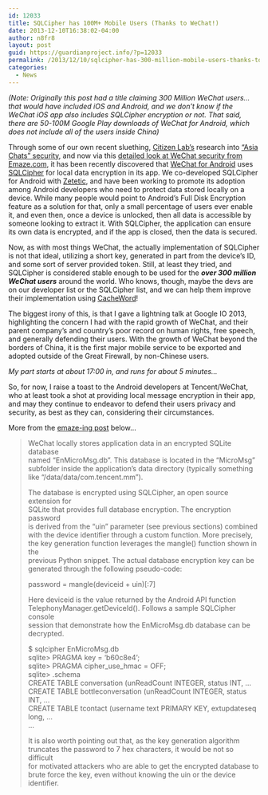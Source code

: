 ```yaml
---
id: 12033
title: SQLCipher has 100M+ Mobile Users (Thanks to WeChat!)
date: 2013-12-10T16:38:02-04:00
author: n8fr8
layout: post
guid: https://guardianproject.info/?p=12033
permalink: /2013/12/10/sqlcipher-has-300-million-mobile-users-thanks-to-wechat/
categories:
  - News
---
```

_(Note: Originally this post had a title claiming 300 Million WeChat users&#8230; that would have included iOS and Android, and we don&#8217;t know if the WeChat iOS app also includes SQLCipher encryption or not. That said, there are 50-100M Google Play downloads of WeChat for Android, which does not include all of the users inside China)_

Through some of our own recent sluething, [Citizen Lab&#8217;s](http://citizenlab.org) research into [&#8220;Asia Chats&#8221; security](https://citizenlab.org/2013/11/asia-chats-analyzing-information-controls-privacy-asian-messaging-applications/), and now via this [detailed look at WeChat security from Emaze.com](http://blog.emaze.net/2013/09/a-look-at-wechat-security.html), it has been recently discovered that [WeChat for Android](http://www.wechat.com/) uses [SQLCipher](https://sqlcipher.net) for local data encryption in its app. We co-developed SQLCipher for Android with [Zetetic](http://zetetic.net/), and have been working to promote its adoption among Android developers who need to protect data stored locally on a device. While many people would point to Android&#8217;s Full Disk Encryption feature as a solution for that, only a small percentage of users ever enable it, and even then, once a device is unlocked, then all data is accessible by someone looking to extract it. With SQLCipher, the application can ensure its own data is encrypted, and if the app is closed, then the data is secured.

Now, as with most things WeChat, the actually implementation of SQLCipher is not that ideal, utilizing a short key, generated in part from the device&#8217;s ID, and some sort of server provided token. Still, at least they tried, and SQLCipher is considered stable enough to be used for the _**over 300 million WeChat users**_ around the world. Who knows, though, maybe the devs are on our developer list or the SQLCipher list, and we can help them improve their implementation using [CacheWord](https://github.com/guardianproject/cacheword)!

The biggest irony of this, is that I gave a lightning talk at Google IO 2013, highlighting the concern I had with the rapid growth of WeChat, and their parent company&#8217;s and country&#8217;s poor record on human rights, free speech, and generally defending their users. With the growth of WeChat beyond the borders of China, it is the first major mobile service to be exported and adopted outside of the Great Firewall, by non-Chinese users.

_My part starts at about 17:00 in, and runs for about 5 minutes&#8230;_  
  
So, for now, I raise a toast to the Android developers at Tencent/WeChat, who at least took a shot at providing local message encryption in their app, and may they continue to endeavor to defend their users privacy and security, as best as they can, considering their circumstances.

More from the [emaze-ing post](http://blog.emaze.net/2013/09/a-look-at-wechat-security.html) below&#8230;

> WeChat locally stores application data in an encrypted SQLite database  
> named &#8220;EnMicroMsg.db&#8221;. This database is located in the &#8220;MicroMsg&#8221;  
> subfolder inside the application&#8217;s data directory (typically something  
> like &#8220;/data/data/com.tencent.mm&#8221;).
> 
> The database is encrypted using SQLCipher, an open source extension for  
> SQLite that provides full database encryption. The encryption password  
> is derived from the &#8220;uin&#8221; parameter (see previous sections) combined  
> with the device identifier through a custom function. More precisely,  
> the key generation function leverages the mangle() function shown in the  
> previous Python snippet. The actual database encryption key can be  
> generated through the following pseudo-code:
> 
> password = mangle(deviceid + uin)[:7]
> 
> Here deviceid is the value returned by the Android API function  
> TelephonyManager.getDeviceId(). Follows a sample SQLCipher console  
> session that demonstrate how the EnMicroMsg.db database can be decrypted.
> 
> $ sqlcipher EnMicroMsg.db  
> sqlite> PRAGMA key = &#8216;b60c8e4&#8217;;  
> sqlite> PRAGMA cipher\_use\_hmac = OFF;  
> sqlite> .schema  
> CREATE TABLE conversation (unReadCount INTEGER, status INT, &#8230;  
> CREATE TABLE bottleconversation (unReadCount INTEGER, status INT, &#8230;  
> CREATE TABLE tcontact (username text PRIMARY KEY, extupdateseq long, &#8230;  
> &#8230;
> 
> It is also worth pointing out that, as the key generation algorithm  
> truncates the password to 7 hex characters, it would be not so difficult  
> for motivated attackers who are able to get the encrypted database to  
> brute force the key, even without knowing the uin or the device identifier.